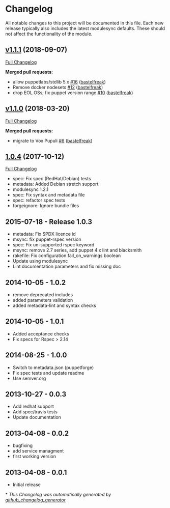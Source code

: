 # Changelog

All notable changes to this project will be documented in this file.
Each new release typically also includes the latest modulesync defaults.
These should not affect the functionality of the module.

## [v1.1.1](https://github.com/voxpupuli/puppet-dropbear/tree/v1.1.1) (2018-09-07)

[Full Changelog](https://github.com/voxpupuli/puppet-dropbear/compare/v1.1.0...v1.1.1)

**Merged pull requests:**

- allow puppetlabs/stdlib 5.x [\#16](https://github.com/voxpupuli/puppet-dropbear/pull/16) ([bastelfreak](https://github.com/bastelfreak))
- Remove docker nodesets [\#12](https://github.com/voxpupuli/puppet-dropbear/pull/12) ([bastelfreak](https://github.com/bastelfreak))
- drop EOL OSs; fix puppet version range [\#10](https://github.com/voxpupuli/puppet-dropbear/pull/10) ([bastelfreak](https://github.com/bastelfreak))

## [v1.1.0](https://github.com/voxpupuli/puppet-dropbear/tree/v1.1.0) (2018-03-20)

[Full Changelog](https://github.com/voxpupuli/puppet-dropbear/compare/1.0.4...v1.1.0)

**Merged pull requests:**

- migrate to Vox Pupuli [\#6](https://github.com/voxpupuli/puppet-dropbear/pull/6) ([bastelfreak](https://github.com/bastelfreak))

## [1.0.4](https://github.com/voxpupuli/puppet-dropbear/tree/1.0.4) (2017-10-12)

[Full Changelog](https://github.com/voxpupuli/puppet-dropbear/compare/1.0.3...1.0.4)

* spec: Fix spec (RedHat/Debian) tests
* metadata: Added Debian stretch support
* modulesync 1.2.1
* spec: Fix syntax and metadata file
* spec: refactor spec tests
* forgeignore: Ignore bundle files

## 2015-07-18 - Release 1.0.3
* metadata: Fix SPDX licence id
* msync: fix puppet-rspec version
* spec: Fix un-supported rspec keyword
* msync: remove 2.7 series, add puppet 4.x lint and blacksmith
* rakefile: Fix configuration.fail_on_warnings boolean
* Update using modulesync
* Lint documentation parameters and fix missing doc

## 2014-10-05 - 1.0.2
* remove deprecated includes
* added parameters validation
* added metadata-lint and syntax checks

## 2014-10-05 - 1.0.1
* Added acceptance checks
* Fix specs for Rspec > 2.14

## 2014-08-25 - 1.0.0
* Switch to metadata.json (puppetforge)
* Fix spec tests and update readme
* Use semver.org

## 2013-10-27 - 0.0.3
* Add redhat support
* Add spec/travis tests
* Update documentation

## 2013-04-08 - 0.0.2
* bugfixing
* add service managment
* first working version

## 2013-04-08 - 0.0.1
* Initial release


\* *This Changelog was automatically generated by [github_changelog_generator](https://github.com/github-changelog-generator/github-changelog-generator)*
